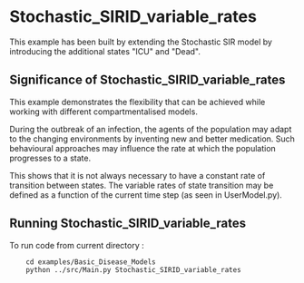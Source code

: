 # Stochastic_SIRID_variable_rates
This example has been built by extending the Stochastic SIR model by introducing the additional states "ICU" and "Dead".


## Significance of Stochastic_SIRID_variable_rates
This example demonstrates the flexibility that can be achieved while working with different compartmentalised models. 

During the outbreak of an infection, the agents of the population may adapt to the changing environments by inventing new and better medication. Such behavioural approaches may influence the rate at which the population progresses to a state.

This shows that it is not always necessary to have a constant rate of transition between states. The variable rates of state transition may be defined as a function of the current time step (as seen in UserModel.py). 


## Running Stochastic_SIRID_variable_rates
To run code from current directory :

		cd examples/Basic_Disease_Models
		python ../src/Main.py Stochastic_SIRID_variable_rates

		
